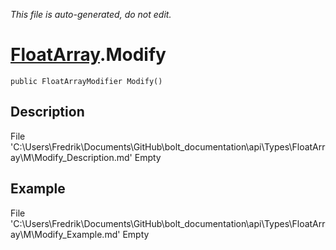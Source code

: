 *This file is auto-generated, do not edit.*

# [FloatArray](Types/FloatArray.md).Modify
`public FloatArrayModifier Modify()`
## Description
File 'C:\Users\Fredrik\Documents\GitHub\bolt_documentation\api\Types\FloatArray\M\Modify_Description.md' Empty
## Example
File 'C:\Users\Fredrik\Documents\GitHub\bolt_documentation\api\Types\FloatArray\M\Modify_Example.md' Empty
